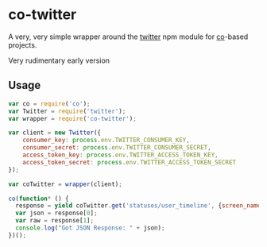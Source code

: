 # co-twitter
A very, very simple wrapper around the [twitter](https://www.npmjs.com/package/twitter) npm module for [co](https://github.com/tj/co)-based projects.

Very rudimentary early version

## Usage

````javascript
var co = require('co');
var Twitter = require('twitter');
var wrapper = require('co-twitter');

var client = new Twitter({
    consumer_key: process.env.TWITTER_CONSUMER_KEY,
    consumer_secret: process.env.TWITTER_CONSUMER_SECRET,
    access_token_key: process.env.TWITTER_ACCESS_TOKEN_KEY,
    access_token_secret: process.env.TWITTER_ACCESS_TOKEN_SECRET
});

var coTwitter = wrapper(client);

co(function* () {
  response = yield coTwitter.get('statuses/user_timeline', {screen_name: 'bjonica'});
  var json = response[0];
  var raw = response[1];
  console.log("Got JSON Response: " + json);
})();
````
